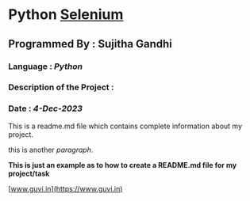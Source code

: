# Python [Selenium](https://www.selenium.dev/)
## Programmed By : Sujitha Gandhi
### Language : ***Python***
### Description of the Project :
### Date : *4-Dec-2023*
This is a readme.md file which contains complete information about my project.


this is another *paragraph*.


**This is just an example as to how to create a README.md file for my project/task**


[www.guvi.in](https://www.guvi.in)
